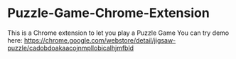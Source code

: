 # Puzzle-Game-Chrome-Extension
This is a Chrome extension to let you play a Puzzle Game
You can try demo here: https://chrome.google.com/webstore/detail/jigsaw-puzzle/cadobdoakaacojnmpllobicalhjmfbld
